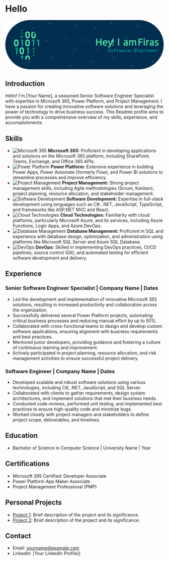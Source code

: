 # Hello

![Header](https://github.com/fksontini/fksontini/blob/main/github-header-image.png)

## Introduction

Hello! I'm [Your Name], a seasoned Senior Software Engineer Specialist with expertise in Microsoft 365, Power Platform, and Project Management. I have a passion for creating innovative software solutions and leveraging the power of technology to drive business success. This Readme profile aims to provide you with a comprehensive overview of my skills, experience, and accomplishments.

## Skills

- ![Microsoft 365](https://example.com/microsoft_365_icon.png) **Microsoft 365:** Proficient in developing applications and solutions on the Microsoft 365 platform, including SharePoint, Teams, Exchange, and Office 365 APIs.
- ![Power Platform](https://example.com/power_platform_icon.png) **Power Platform:** Extensive experience in building Power Apps, Power Automate (formerly Flow), and Power BI solutions to streamline processes and improve efficiency.
- ![Project Management](https://example.com/project_management_icon.png) **Project Management:** Strong project management skills, including Agile methodologies (Scrum, Kanban), project planning, resource allocation, and stakeholder management.
- ![Software Development](https://example.com/software_development_icon.png) **Software Development:** Expertise in full-stack development using languages such as C#, .NET, JavaScript, TypeScript, and frameworks like ASP.NET MVC and React.
- ![Cloud Technologies](https://example.com/cloud_technologies_icon.png) **Cloud Technologies:** Familiarity with cloud platforms, particularly Microsoft Azure, and its services, including Azure Functions, Logic Apps, and Azure DevOps.
- ![Database Management](https://example.com/database_management_icon.png) **Database Management:** Proficient in SQL and experience with database design, optimization, and administration using platforms like Microsoft SQL Server and Azure SQL Database.
- ![DevOps](https://example.com/devops_icon.png) **DevOps:** Skilled in implementing DevOps practices, CI/CD pipelines, source control (Git), and automated testing for efficient software development and delivery.

## Experience

### Senior Software Engineer Specialist | Company Name | Dates

- Led the development and implementation of innovative Microsoft 365 solutions, resulting in increased productivity and collaboration across the organization.
- Successfully delivered several Power Platform projects, automating critical business processes and reducing manual effort by up to 50%.
- Collaborated with cross-functional teams to design and develop custom software applications, ensuring alignment with business requirements and best practices.
- Mentored junior developers, providing guidance and fostering a culture of continuous learning and improvement.
- Actively participated in project planning, resource allocation, and risk management activities to ensure successful project delivery.

### Software Engineer | Company Name | Dates

- Developed scalable and robust software solutions using various technologies, including C#, .NET, JavaScript, and SQL Server.
- Collaborated with clients to gather requirements, design system architectures, and implement solutions that met their business needs.
- Conducted code reviews, performed unit testing, and implemented best practices to ensure high-quality code and minimize bugs.
- Worked closely with project managers and stakeholders to define project scope, deliverables, and timelines.

## Education

- Bachelor of Science in Computer Science | University Name | Year

## Certifications

- Microsoft 365 Certified: Developer Associate
- Power Platform App Maker Associate
- Project Management Professional (PMP)

## Personal Projects

- [Project 1](https://github.com/yourusername/project1): Brief description of the project and its significance.
- [Project 2](https://github.com/yourusername/project2): Brief description of the project and its significance.

## Contact

- Email: yourname@example.com
- LinkedIn: [Your LinkedIn Profile](
